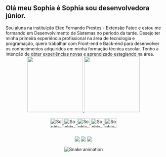 <h2>Olá meu Sophia é Sophia sou desenvolvedora júnior.</h2>
Sou aluna na instituição Etec Fernando Prestes - Extensão Fatec e estou me formando em Desenvolvimento de Sistemas no período da tarde.
Desejo ter minha primeira experiência profissional na área de tecnologia e programação, quero trabalhar com Front-end e Back-end para desenvolver os conhecimentos adquiridos em minha formação técnica escolar. Tenho a intenção de obter experiências novas e aprendizado estagiando na área.

<div align="center">
  <a href="https://github.com/Sophia-Araujo">
  <img height="180em" src="https://github-readme-stats.vercel.app/api?username=Sophia-Araujo&show_icons=true&theme=blank&include_all_commits=true&count_private=true"/>
  <img height="180em" src="https://github-readme-stats.vercel.app/api/top-langs/?username=Sophia-Araujo&layout=compact&langs_count=7&theme=blank"/>
</div>
  
<div align="center" style="display: inline_block"><br>
  <img align="center" alt="Sophia-JAVASCRIPT" height="30" width="40" src="https://cdn.jsdelivr.net/gh/devicons/devicon/icons/javascript/javascript-original.svg" />
  <img align="center" alt="Sophia-Cplusplus" height="30" width="40" src="https://cdn.jsdelivr.net/npm/simple-icons@3.13.0/icons/cplusplus.svg"/>
  <img align="center" alt="Sophia-HTML" height="30" width="40" src="https://cdn.jsdelivr.net/gh/devicons/devicon/icons/html5/html5-original.svg" />       
  <img align="center" alt="Sophia-CSS" height="30" width="40" src="https://cdn.jsdelivr.net/gh/devicons/devicon/icons/css3/css3-original.svg" />
  <img align="center" alt="Sophia-PHP" height="30" width="40" src="https://cdn.jsdelivr.net/npm/simple-icons@3.13.0/icons/php.svg" />
</div>
  
  ##

<div align="center">
  <a href="https://www.instagram.com/ela_a_sophia/" target="_blank"><img src="https://img.shields.io/badge/-Instagram-%23E4405F?style=for-the-badge&logo=instagram&logoColor=white" target="_blank"></a>
  <a href = "sophiaaraujoanjos22gmail.com"><img src="https://img.shields.io/badge/-Gmail-%23333?style=for-the-badge&logo=gmail&logoColor=white" target="_blank"></a>
  <a href="https://www.linkedin.com/in/sophia-araujo1015" target="_blank"><img src="https://img.shields.io/badge/-LinkedIn-%230077B5?style=for-the-badge&logo=linkedin&logoColor=white" target="_blank"></a> 
  
  ![Snake animation](https://github.com/Sophia-Araujo/Sophia-Araujo/blob/output/github-contribution-grid-snake.svg)
  
</div>


